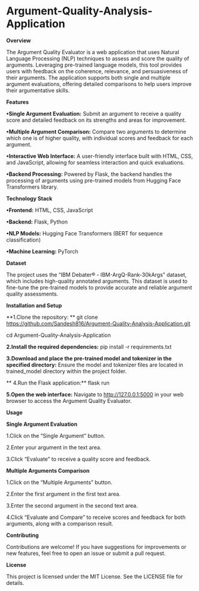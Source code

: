# Argument-Quality-Analysis-Application

****Overview****

The Argument Quality Evaluator is a web application that uses Natural Language Processing (NLP) techniques to assess and score the quality of arguments. Leveraging pre-trained language models, this tool provides users with feedback on the coherence, relevance, and persuasiveness of their arguments. The application supports both single and multiple argument evaluations, offering detailed comparisons to help users improve their argumentative skills.

****Features****

**•Single Argument Evaluation:** Submit an argument to receive a quality score and detailed feedback on its strengths and areas for improvement.

**•Multiple Argument Comparison:** Compare two arguments to determine which one is of higher quality, with individual scores and feedback for each argument.

**•Interactive Web Interface:** A user-friendly interface built with HTML, CSS, and JavaScript, allowing for seamless interaction and quick evaluations.

**•Backend Processing:** Powered by Flask, the backend handles the processing of arguments using pre-trained models from Hugging Face Transformers library.

****Technology Stack****

**•Frontend:** HTML, CSS, JavaScript

**•Backend:** Flask, Python

**•NLP Models:** Hugging Face Transformers (BERT for sequence classification)

**•Machine Learning:** PyTorch

****Dataset****

The project uses the “IBM Debater® - IBM-ArgQ-Rank-30kArgs” dataset, which includes high-quality annotated arguments. This dataset is used to fine-tune the pre-trained models to provide accurate and reliable argument quality assessments.

**Installation and Setup**

**1.Clone the repository: **
  git clone https://github.com/Sandesh816/Argument-Quality-Analysis-Application.git
  
  cd Argument-Quality-Analysis-Application

**2.Install the required dependencies:**
 pip install -r requirements.txt

**3.Download and place the pre-trained model and tokenizer in the specified directory:**
Ensure the model and tokenizer files are located in trained_model directory within the project folder.

** 4.Run the Flask application:**
  flask run

**5.Open the web interface:**
   Navigate to http://127.0.0.1:5000 in your web browser to access the Argument Quality Evaluator.

**Usage**

**Single Argument Evaluation**

1.Click on the “Single Argument” button.

2.Enter your argument in the text area.

3.Click “Evaluate” to receive a quality score and feedback.

**Multiple Arguments Comparison**

1.Click on the “Multiple Arguments” button.

2.Enter the first argument in the first text area.

3.Enter the second argument in the second text area.

4.Click “Evaluate and Compare” to receive scores and feedback for both arguments, along with a comparison result.

**Contributing**

Contributions are welcome! If you have suggestions for improvements or new features, feel free to open an issue or submit a pull request.

**License**

This project is licensed under the MIT License. See the LICENSE file for details.
